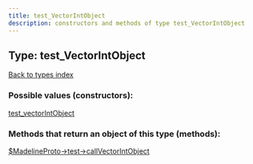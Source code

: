 ```yaml
---
title: test_VectorIntObject
description: constructors and methods of type test_VectorIntObject
---
```

## Type: test\_VectorIntObject  
[Back to types index](index.md)



### Possible values (constructors):

[test\_vectorIntObject](../constructors/test_vectorIntObject.md)  



### Methods that return an object of this type (methods):

[$MadelineProto->test->callVectorIntObject](../methods/test_callVectorIntObject.md)  



